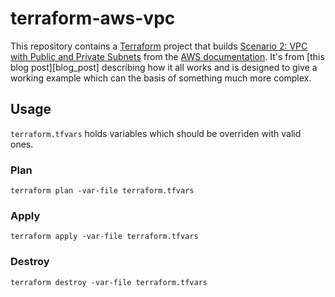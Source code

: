 # terraform-aws-vpc

This repository contains a [Terraform][] project that builds [Scenario 2: VPC
with Public and Private Subnets][scenario_two] from the [AWS documentation][].
It's from [this blog post][blog_post] describing how it all works and is
designed to give a working example which can the basis of something much more
complex.

## Usage

`terraform.tfvars` holds variables which should be overriden with valid ones.

### Plan

```
terraform plan -var-file terraform.tfvars
```

### Apply

```
terraform apply -var-file terraform.tfvars
```

### Destroy

```
terraform destroy -var-file terraform.tfvars
```


[Terraform]: http://terraform.io
[scenario_two]: http://docs.aws.amazon.com/AmazonVPC/latest/UserGuide/VPC_Scenario2.html
[AWS documentation]: http://aws.amazon.com/documentation/

